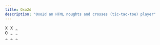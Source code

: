 ```yaml
---
title: Oxo2d 
description: "Oxo2d an HTML noughts and crosses (tic-tac-toe) player"
---
```


<pre class="oxo2d">
X X <a href="../ak/">.</a>
O <a href="../al/">.</a> <a href="../am/">.</a>
<a href="../an/">.</a> <a href="../ao/">.</a> <a href="../ap/">.</a>
</pre>
